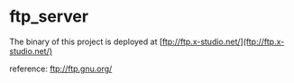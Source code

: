# ftp_server

The binary of this project is deployed at [ftp://ftp.x-studio.net/](ftp://ftp.x-studio.net/)

reference: ftp://ftp.gnu.org/
